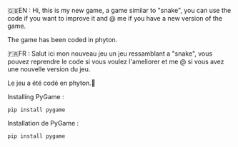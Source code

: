 🇬🇧EN : 
Hi, this is my new game, a game similar to "snake",
you can use the code if you want to improve it and @ me if you have a new version of the game.

The game has been coded in phyton.

🇫🇷FR :
Salut ici mon nouveau jeu un jeu ressamblant a "snake",
vous pouvez reprendre le code si vous voulez l'ameliorer et me @ si vous avez une nouvelle version du jeu.

Le jeu a été codé en phyton.🐍 

Installing PyGame :

`pip install pygame`

Installation de PyGame :

`pip install pygame`

